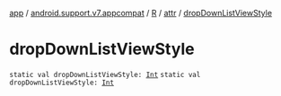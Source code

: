 [app](../../../index.md) / [android.support.v7.appcompat](../../index.md) / [R](../index.md) / [attr](index.md) / [dropDownListViewStyle](.)

# dropDownListViewStyle

`static val dropDownListViewStyle: `[`Int`](https://kotlinlang.org/api/latest/jvm/stdlib/kotlin/-int/index.html)
`static val dropDownListViewStyle: `[`Int`](https://kotlinlang.org/api/latest/jvm/stdlib/kotlin/-int/index.html)